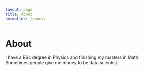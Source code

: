```yaml
---
layout: page
title: About
permalink: /about/
---
```


# About

I have a BSc degree in Physics and finishing my masters in Math. Sometimes people give me money to be data scientist.


